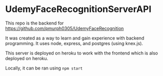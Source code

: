 # UdemyFaceRecognitionServerAPI

This repo is the backend for https://github.com/pmurph0305/UdemyFaceRecognition

It was created as a way to learn and gain experience with backend programming. It uses node, express, and postgres (using knex.js).

This server is deployed on heroku to work with the frontend which is also deployed on heroku.

Locally, it can be ran using `npm start`

